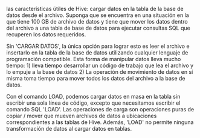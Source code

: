 las características útiles de Hive: cargar datos en la tabla de la base de datos desde el archivo. Suponga que se encuentra en una situación en la que tiene 100 GB de archivo de datos y tiene que mover los datos dentro del archivo a una tabla de base de datos para ejecutar consultas SQL que recuperen los datos requeridos.

Sin 'CARGAR DATOS', la única opción para lograr esto es leer el archivo e insertarlo en la tabla de la base de datos utilizando cualquier lenguaje de programación compatible. Esta forma de manipular datos lleva mucho tiempo: 1) lleva tiempo desarrollar un código de trabajo que lea el archivo y lo empuje a la base de datos 2) La operación de movimiento de datos en sí misma toma tiempo para mover todos los datos del archivo a la base de datos.

Con el comando LOAD, podemos cargar datos en masa en la tabla sin escribir una sola línea de código, excepto que necesitamos escribir el comando SQL 'LOAD'. Las operaciones de carga son operaciones puras de copiar / mover que mueven archivos de datos a ubicaciones correspondientes a las tablas de Hive. Además, 'LOAD' no permite ninguna transformación de datos al cargar datos en tablas.
